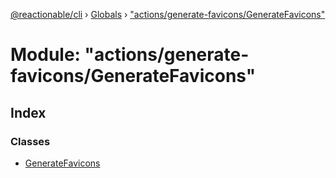 [@reactionable/cli](../README.md) › [Globals](../globals.md) › ["actions/generate-favicons/GenerateFavicons"](_actions_generate_favicons_generatefavicons_.md)

# Module: "actions/generate-favicons/GenerateFavicons"

## Index

### Classes

* [GenerateFavicons](../classes/_actions_generate_favicons_generatefavicons_.generatefavicons.md)
